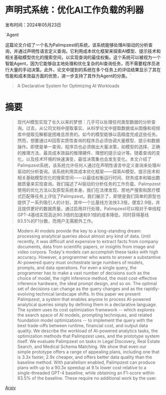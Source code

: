 # 声明式系统：优化AI工作负载的利器

发布时间：2024年05月23日

`Agent

这篇论文介绍了一个名为Palimpzest的系统，该系统能够处理AI驱动的分析查询，并通过声明性语言定义查询。它利用成本优化框架来探索AI模型、提示技术和相关基础模型优化的搜索空间，以实现查询的最佳权衡。这个系统可以被视为一个智能Agent，因为它能够自主地处理和优化复杂的AI查询任务，而不需要程序员进行大量的手动决策。此外，论文中提到的系统在多个任务上的评估结果显示了其在性能和成本效益方面的优势，进一步支持了其作为Agent的分类。`

> A Declarative System for Optimizing AI Workloads

# 摘要

> 现代AI模型实现了长久以来的梦想：几乎可以处理任何类型数据的分析查询。过去，从公司文档中提取事实、从科学论文中提取数据或从图像和视频库中提取见解都是困难且昂贵的。如今的模型能够以高精度完成这些任务。然而，想要通过AI回答实质性查询的程序员必须协调大量模型、提示和数据操作。即使是单一查询，程序员也必须做出大量决策，如模型的选择、正确的推理方法、最具成本效益的推理硬件、理想的提示设计等。随着查询的变化，以及技术环境的快速演变，最佳决策集也会发生变化。本文介绍了Palimpzest系统，该系统允许任何人通过在声明性语言中定义查询来处理AI驱动的分析查询。该系统利用其成本优化框架——探索AI模型、提示技术和相关基础模型优化的搜索空间——以最佳权衡运行时间、财务成本和输出数据质量来实现查询。我们描述了AI驱动的分析任务的工作负载、Palimpzest使用的优化方法以及原型系统本身。我们在法律发现、房地产搜索和医疗模式匹配等任务上评估了Palimpzest。我们展示了，即使是我们简单的原型也提供了一系列吸引人的计划，其中一个比基线方法快3.3倍，便宜2.9倍，并且提供更好的数据质量。通过启用并行处理，Palimpzest可以相对于单线程GPT-4基线实现高达90.3倍的加速和9.1倍的成本降低，同时获得基线83.5%的F1分数，而用户无需额外工作。

> Modern AI models provide the key to a long-standing dream: processing analytical queries about almost any kind of data. Until recently, it was difficult and expensive to extract facts from company documents, data from scientific papers, or insights from image and video corpora. Today's models can accomplish these tasks with high accuracy. However, a programmer who wants to answer a substantive AI-powered query must orchestrate large numbers of models, prompts, and data operations. For even a single query, the programmer has to make a vast number of decisions such as the choice of model, the right inference method, the most cost-effective inference hardware, the ideal prompt design, and so on. The optimal set of decisions can change as the query changes and as the rapidly-evolving technical landscape shifts. In this paper we present Palimpzest, a system that enables anyone to process AI-powered analytical queries simply by defining them in a declarative language. The system uses its cost optimization framework -- which explores the search space of AI models, prompting techniques, and related foundation model optimizations -- to implement the query with the best trade-offs between runtime, financial cost, and output data quality. We describe the workload of AI-powered analytics tasks, the optimization methods that Palimpzest uses, and the prototype system itself. We evaluate Palimpzest on tasks in Legal Discovery, Real Estate Search, and Medical Schema Matching. We show that even our simple prototype offers a range of appealing plans, including one that is 3.3x faster, 2.9x cheaper, and offers better data quality than the baseline method. With parallelism enabled, Palimpzest can produce plans with up to a 90.3x speedup at 9.1x lower cost relative to a single-threaded GPT-4 baseline, while obtaining an F1-score within 83.5% of the baseline. These require no additional work by the user.

[Arxiv](https://arxiv.org/abs/2405.14696)